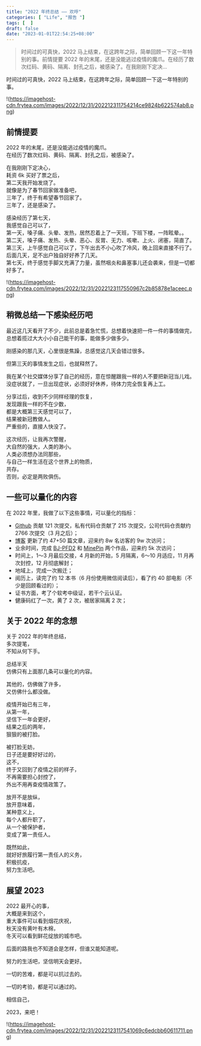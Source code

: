 ```yaml
---
title: "2022 年终总结 —— 欢呼"
categories: [ "Life", "报告 "]
tags: [  ]
draft: false
date: "2023-01-01T22:54:25+08:00"
---
```


> 时间过的可真快，2022 马上结束，在这跨年之际，简单回顾一下这一年特别的事。前情提要 2022 年的末尾，还是没能逃过疫情的魔爪。在经历了数次红码、黄码、隔离、封孔之后，被感染了。在我刚刚下定决...


时间过的可真快，2022 马上结束，在这跨年之际，简单回顾一下这一年特别的事。

!(https://imagehost-cdn.frytea.com/images/2022/12/31/202212311754214ce9824b622574ab8.png)

前情提要
----

2022 年的末尾，还是没能逃过疫情的魔爪。  
在经历了数次红码、黄码、隔离、封孔之后，被感染了。

在我刚刚下定决心，  
耗资 6k 买好了票之后，  
第二天我开始发烧了。  
就像是为了春节回家做准备吧，  
三年了，终于有希望春节回家了。  
三年了，还是感染了。

感染经历了第七天，  
我感觉自己可以了，  
第一天，嗓子痛、头晕、发热，居然忍着上了一天班，下班下楼，一阵眩晕。。  
第二天，嗓子痛、发热、头晕、恶心、反胃、无力、咳嗽、上火、闭塞，简直了。  
第三天，上午感觉自己可以了，下午出去不小心吹了冷风，晚上回来直接不行了。  
后面几天，足不出户独自好好养了几天。  
第七天，终于感觉手脚又充满了力量，虽然咽炎和鼻塞事儿还会袭来，但是一切都好多了。

!(https://imagehost-cdn.frytea.com/images/2022/12/31/2022123117550967c2b85878e1aceec.png)

稍微总结一下感染经历吧
-----------

最近这几天看开了不少，此前总是着急忙慌，总想着快速把一件一件的事情做完，总想着揽过大大小小自己能干的事，能做多少做多少。

刚感染的那几天，心里很是焦躁，总感觉这几天会错过很多。

但第三天的事情发生之后，也就释然了。

我在某个社交媒体分享了自己的经历，意在惊醒跟我一样的人不要把新冠当儿戏。  
没症状就了，一旦出现症状，必须好好休养，待体力完全恢复再上工。

分享过后，收到不少同样经理的恢复，  
发现跟我一样的不在少数，  
都是大概第三天感觉可以了，  
结果被新冠教做人。  
严重些的，直接人快没了。

这次经历，让我再次警醒，  
大自然的强大，人类的渺小。  
人类必须想办法同那些，  
与自己一样生活在这个世界上的物质，  
共存。  
否则，必定是两败俱伤。

一些可以量化的内容
---------

在 2022 年里，我做了以下这些事情，可以量化的指标：

*   [Github](https://github.com/songtianlun) 贡献 121 次提交，私有代码仓贡献了 215 次提交，公司代码仓贡献约 2766 次提交（3 月之后）；
*   [博客](https://blog.frytea.com/) 更新了约 47+50 篇文章，迎来约 8w 名访客的 9w 次访问；
*   业余时间，完成 [BJ-PFD2](https://bjpfd2.frytea.com/) 和 [MinePin](https://minepin.frytea.com/) 两个作品，迎来约 5k 次访问；
*   时间上，1～3 月最后交接，4 月新的开始，5 月隔离，6～10 月适应，11 月再次封控，12 月彻底解封；
*   地域上，完成一次搬迁；
*   阅历上，读完了约 12 本书（6 月份使用微信阅读后），看了约 40 部电影（不少是回顾看过的）；
*   证书方面，考了个软考中级证，若干个云认证。
*   健康码红了一次，黄了 2 次，被居家隔离 2 次；

关于 2022 年的念想
------------

关于 2022 年的年终总结，  
多次提笔，  
不知从何下手。

总结半天  
仿佛只有上面那几条可以量化的内容。

其他的，仿佛做了许多，  
又仿佛什么都没做。

疫情开始已有三年，  
从第一年，  
坚信下一年会更好，  
结果之后的两年，  
狠狠的被打脸。

被打脸无妨，  
日子还是要好好过的，  
这不，  
终于又回到了疫情之前的样子，  
不再需要担心封控了，  
外出不用再查疫情政策了。

放开不是放纵，  
放开意味着，  
某种意义上，  
每个人都升职了，  
从一个被保护者，  
变成了第一责任人。

既然如此，  
就好好旅履行第一责任人的义务，  
积极抗疫，  
努力生活吧。

展望 2023
-------

2022 最开心的事，  
大概是来到这个，  
重大事件可以看到烟花庆祝，  
秋天没有黄叶有木棉，  
冬天可以看到鲜花绽放的城市吧。

后面的路我也不知道会是怎样，但谁又能知道呢。

努力的生活吧，坚信明天会更好。

一切的苦难，都是可以抗过去的。

一切的考验，都是可以通过的。

相信自己，

2023，来吧！

!(https://imagehost-cdn.frytea.com/images/2022/12/31/2022123117541069c6edcbb60611711.png)

